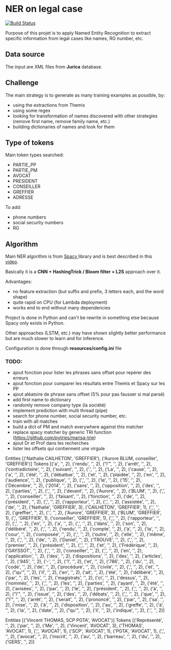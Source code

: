# NER on legal case

[![Build Status](https://travis-ci.com/ELS-RD/anonymisation.svg?token=9BHyni1rDpKLxVsHDRNp&branch=master)](https://travis-ci.com/ELS-RD/anonymisation)

Purpose of this projet is to apply Named Entity Recognition to extract specific information from legal cases like 
names, RG number, etc.

## Data source

The input are XML files from **Jurica** database.

## Challenge

The main strategy is to generate as many training examples as possible, by:

- using the extractions from Themis
- using some regex
- looking for transformation of names discovered with other strategies (remove first name, remove family name, etc.)
- building dictionaries of names and look for them

## Type of tokens

Main token types searched: 

- PARTIE_PP
- PARTIE_PM
- AVOCAT
- PRESIDENT
- CONSEILLER
- GREFFIER
- ADRESSE

To add:

- phone numbers
- social security numbers
- RG

## Algorithm

Main NER algorithm is from [Spacy ](https://spacy.io/) library and is best described in this [video](https://www.youtube.com/watch?v=sqDHBH9IjRU).
  
Basically it is a **CNN + HashingTrick / Bloom filter + L2S** approach over it.

Advantages:
- no feature extraction (but suffix and prefix, 3 letters each, and the word shape)
- quite rapid on CPU (for Lambda deployment)
- works end to end without many dependencies

Project is done in Python and can't be rewrite in something else because Spacy only exists in Python.

Other approaches (LSTM, etc.) may have shown slightly better performance but are much slower to learn and for inference.

Configuration is done through **resources/config.ini** file

### TODO:

- ajout fonction pour lister les phrases sans offset pour repérer des erreurs
- ajout fonction pour comparer les résultats entre Themis et Spacy sur les PP
- ajout aléatoire de phrase sans offset (5% pour pas fausser si mal parsé)
- add first name to dictionary
- randomly remove company type (la société)
- implement prediction with multi thread (pipe)
- search for phone number, social security number, etc. 
- train with all matches
- build a dict of PM and match everywhere against this matcher
- replace spacy matcher by generic TRI function (https://github.com/pytries/marisa-trie)
- ajout Dr et Prof dans les recherches
- lister les offsets qui contiennent une virgule

Entities [('Nathalie CAILHETON', 'GREFFIER'), ('Aurore BLUM, conseiller', 'GREFFIER')]
Tokens [('a', '', 2), ('rendu', '', 2), ("l'", '', 2), ('arrêt', '', 2), ('contradictoire', '', 2), ('suivant', '', 2), ('.', '', 2), ('La', '', 2), ('cause', '', 2), ('a', '', 2), ('été', '', 2), ('débattue', '', 2), ('et', '', 2), ('plaidée', '', 2), ('en', '', 2), ('audience', '', 2), ('publique', '', 2), (',', '', 2), ('le', '', 2), ('15', '', 2), ('Décembre', '', 2), ('2014', '', 2), ('sans', '', 2), ('opposition', '', 2), ('des', '', 2), ('parties', '', 2), (',', '', 2), ('devant', '', 2), ('Aurore', '', 2), ('BLUM', '', 2), (',', '', 2), ('conseiller', '', 2), ('faisant', '', 2), ('fonction', '', 2), ('de', '', 2), ('président', '', 2), (',', '', 2), ('rapporteur', '', 2), (',', '', 2), ('assistée', '', 2), ('de', '', 2), ('Nathalie', 'GREFFIER', 3), ('CAILHETON', 'GREFFIER', 1), (',', '', 2), ('greffier', '', 2), ('.', '', 2), ('Aurore', 'GREFFIER', 3), ('BLUM', 'GREFFIER', 1), (',', 'GREFFIER', 1), ('conseiller', 'GREFFIER', 1), (',', '', 2), ('rapporteur', '', 2), (',', '', 2), ('en', '', 2), ('a', '', 2), (',', '', 2), ('dans', '', 2), ('son', '', 2), ('délibéré', '', 2), (',', '', 2), ('rendu', '', 2), ('compte', '', 2), ('à', '', 2), ('la', '', 2), ('cour', '', 2), ('composée', '', 2), (',', '', 2), ('outre', '', 2), ('elle', '', 2), ('même', '', 2), (',', '', 2), ('de', '', 2), ('Daniel', '', 2), ('TROUVE', '', 2), (',', '', 2), ('premier', '', 2), ('président', '', 2), (',', '', 2), ('et', '', 2), ('Frédérique', '', 2), ('GAYSSOT', '', 2), (',', '', 2), ('conseiller', '', 2), (',', '', 2), ('en', '', 2), ('application', '', 2), ('des', '', 2), ('dispositions', '', 2), ('des', '', 2), ('articles', '', 2), ('945', '', 2), ('-', '', 2), ('1', '', 2), ('et', '', 2), ('786', '', 2), ('du', '', 2), ('code', '', 2), ('de', '', 2), ('procédure', '', 2), ('civile', '', 2), (',', '', 2), ('et', '', 2), ("qu'", '', 2), ('il', '', 2), ('en', '', 2), ('ait', '', 2), ('été', '', 2), ('délibéré', '', 2), ('par', '', 2), ('les', '', 2), ('magistrats', '', 2), ('ci', '', 2), ('dessus', '', 2), ('nommés', '', 2), (',', '', 2), ('les', '', 2), ('parties', '', 2), ('ayant', '', 2), ('été', '', 2), ('avisées', '', 2), ('par', '', 2), ('le', '', 2), ('président', '', 2), (',', '', 2), ('à', '', 2), ("l'", '', 2), ('issue', '', 2), ('des', '', 2), ('débats', '', 2), (',', '', 2), ('que', '', 2), ("l'", '', 2), ('arrêt', '', 2), ('serait', '', 2), ('prononcé', '', 2), ('par', '', 2), ('sa', '', 2), ('mise', '', 2), ('à', '', 2), ('disposition', '', 2), ('au', '', 2), ('greffe', '', 2), ('à', '', 2), ('la', '', 2), ('date', '', 2), ("qu'", '', 2), ('il', '', 2), ('indique', '', 2), ('.', '', 2)]


Entities [('Vincent THOMAS, SCP PGTA', 'AVOCAT')]
Tokens [('Représenté', '', 2), ('par', '', 2), ('Me', '', 2), ('Vincent', 'AVOCAT', 3), ('THOMAS', 'AVOCAT', 1), (',', 'AVOCAT', 1), ('SCP', 'AVOCAT', 1), ('PGTA', 'AVOCAT', 1), (',', '', 2), ('avocat', '', 2), ('inscrit', '', 2), ('au', '', 2), ('barreau', '', 2), ('du', '', 2), ('GERS', '', 2)]

